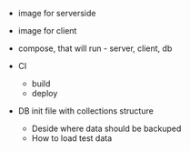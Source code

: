 - image for serverside
- image for client
- compose, that will run - server, client, db


- CI
  - build
  - deploy


- DB init file with collections structure
  - Deside where data should be backuped
  - How to load test data
